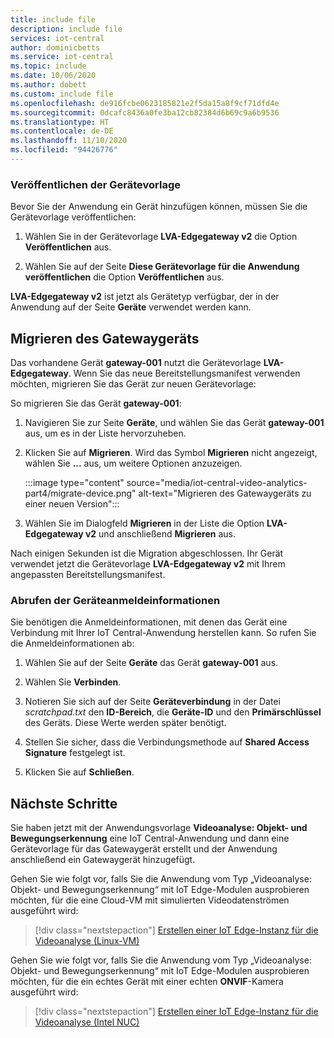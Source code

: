 ```yaml
---
title: include file
description: include file
services: iot-central
author: dominicbetts
ms.service: iot-central
ms.topic: include
ms.date: 10/06/2020
ms.author: dobett
ms.custom: include file
ms.openlocfilehash: de916fcbe0623185821e2f5da15a8f9cf71dfd4e
ms.sourcegitcommit: 0dcafc8436a0fe3ba12cb82384d6b69c9a6b9536
ms.translationtype: HT
ms.contentlocale: de-DE
ms.lasthandoff: 11/10/2020
ms.locfileid: "94426776"
---
```

### <a name="publish-the-device-template"></a>Veröffentlichen der Gerätevorlage

Bevor Sie der Anwendung ein Gerät hinzufügen können, müssen Sie die Gerätevorlage veröffentlichen:

1. Wählen Sie in der Gerätevorlage **LVA-Edgegateway v2** die Option **Veröffentlichen** aus.

1. Wählen Sie auf der Seite **Diese Gerätevorlage für die Anwendung veröffentlichen** die Option **Veröffentlichen** aus.

**LVA-Edgegateway v2** ist jetzt als Gerätetyp verfügbar, der in der Anwendung auf der Seite **Geräte** verwendet werden kann.

## <a name="migrate-the-gateway-device"></a>Migrieren des Gatewaygeräts

Das vorhandene Gerät **gateway-001** nutzt die Gerätevorlage **LVA-Edgegateway**. Wenn Sie das neue Bereitstellungsmanifest verwenden möchten, migrieren Sie das Gerät zur neuen Gerätevorlage:

So migrieren Sie das Gerät **gateway-001**:

1. Navigieren Sie zur Seite **Geräte**, und wählen Sie das Gerät **gateway-001** aus, um es in der Liste hervorzuheben.

1. Klicken Sie auf **Migrieren**. Wird das Symbol **Migrieren** nicht angezeigt, wählen Sie **...** aus, um weitere Optionen anzuzeigen.

    :::image type="content" source="media/iot-central-video-analytics-part4/migrate-device.png" alt-text="Migrieren des Gatewaygeräts zu einer neuen Version":::

1. Wählen Sie im Dialogfeld **Migrieren** in der Liste die Option **LVA-Edgegateway v2** und anschließend **Migrieren** aus.

Nach einigen Sekunden ist die Migration abgeschlossen. Ihr Gerät verwendet jetzt die Gerätevorlage **LVA-Edgegateway v2** mit Ihrem angepassten Bereitstellungsmanifest.

### <a name="get-the-device-credentials"></a>Abrufen der Geräteanmeldeinformationen

Sie benötigen die Anmeldeinformationen, mit denen das Gerät eine Verbindung mit Ihrer IoT Central-Anwendung herstellen kann. So rufen Sie die Anmeldeinformationen ab:

1. Wählen Sie auf der Seite **Geräte** das Gerät **gateway-001** aus.

1. Wählen Sie **Verbinden**.

1. Notieren Sie sich auf der Seite **Geräteverbindung** in der Datei *scratchpad.txt* den **ID-Bereich**, die **Geräte-ID** und den **Primärschlüssel** des Geräts. Diese Werte werden später benötigt.

1. Stellen Sie sicher, dass die Verbindungsmethode auf **Shared Access Signature** festgelegt ist.

1. Klicken Sie auf **Schließen**.

## <a name="next-steps"></a>Nächste Schritte

Sie haben jetzt mit der Anwendungsvorlage **Videoanalyse: Objekt- und Bewegungserkennung** eine IoT Central-Anwendung und dann eine Gerätevorlage für das Gatewaygerät erstellt und der Anwendung anschließend ein Gatewaygerät hinzugefügt.

Gehen Sie wie folgt vor, falls Sie die Anwendung vom Typ „Videoanalyse: Objekt- und Bewegungserkennung“ mit IoT Edge-Modulen ausprobieren möchten, für die eine Cloud-VM mit simulierten Videodatenströmen ausgeführt wird:

> [!div class="nextstepaction"]
> [Erstellen einer IoT Edge-Instanz für die Videoanalyse (Linux-VM)](../articles/iot-central/retail/tutorial-video-analytics-iot-edge-vm.md)

Gehen Sie wie folgt vor, falls Sie die Anwendung vom Typ „Videoanalyse: Objekt- und Bewegungserkennung“ mit IoT Edge-Modulen ausprobieren möchten, für die ein echtes Gerät mit einer echten **ONVIF**-Kamera ausgeführt wird:

> [!div class="nextstepaction"]
> [Erstellen einer IoT Edge-Instanz für die Videoanalyse (Intel NUC)](../articles/iot-central/retail/tutorial-video-analytics-iot-edge-nuc.md)

